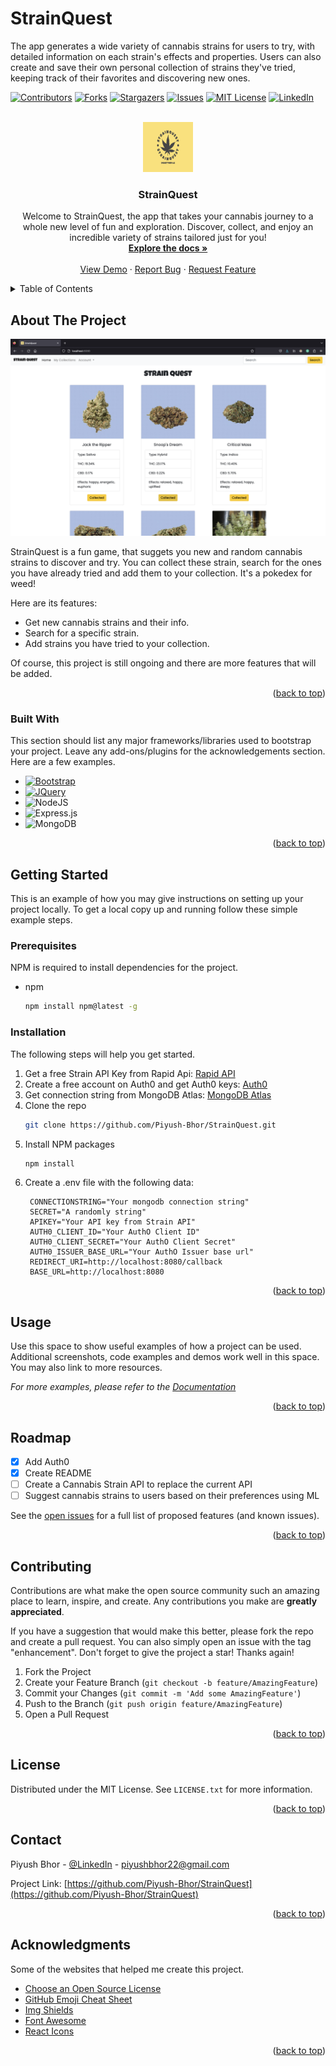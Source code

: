 # StrainQuest

The app generates a wide variety of cannabis strains for users to try, with detailed information on each strain's effects and properties. Users can also create and save their own personal collection of strains they've tried, keeping track of their favorites and discovering new ones.

<!-- Improved compatibility of back to top link: See: https://github.com/Piyush-Bhor/StrainQuest/pull/73 -->

<a name="readme-top"></a>

<!--
*** Thanks for checking out the Best-README-Template. If you have a suggestion
*** that would make this better, please fork the repo and create a pull request
*** or simply open an issue with the tag "enhancement".
*** Don't forget to give the project a star!
*** Thanks again! Now go create something AMAZING! :D
-->

<!-- PROJECT SHIELDS -->
<!--
*** I'm using markdown "reference style" links for readability.
*** Reference links are enclosed in brackets [ ] instead of parentheses ( ).
*** See the bottom of this document for the declaration of the reference variables
*** for contributors-url, forks-url, etc. This is an optional, concise syntax you may use.
*** https://www.markdownguide.org/basic-syntax/#reference-style-links
-->

[![Contributors][contributors-shield]][contributors-url]
[![Forks][forks-shield]][forks-url]
[![Stargazers][stars-shield]][stars-url]
[![Issues][issues-shield]][issues-url]
[![MIT License][license-shield]][license-url]
[![LinkedIn][linkedin-shield]][linkedin-url]

<!-- PROJECT LOGO -->
<br />
<div align="center">
  <a href="https://github.com/Piyush-Bhor/StrainQuest/tree/master">
    <img src="public/images/logo-color.png" alt="Logo" width="80" height="80">
  </a>

  <h3 align="center">StrainQuest</h3>

  <p align="center">
    Welcome to StrainQuest, the app that takes your cannabis journey to a whole new level of fun and exploration. Discover, collect, and enjoy an incredible variety of strains tailored just for you!
    <br />
    <a href="https://github.com/Piyush-Bhor/StrainQuest"><strong>Explore the docs »</strong></a>
    <br />
    <br />
    <a href="https://github.com/Piyush-Bhor/StrainQuest">View Demo</a>
    ·
    <a href="https://github.com/Piyush-Bhor/StrainQuest/issues">Report Bug</a>
    ·
    <a href="https://github.com/Piyush-Bhor/StrainQuest/issues">Request Feature</a>
  </p>
</div>

<!-- TABLE OF CONTENTS -->
<details>
  <summary>Table of Contents</summary>
  <ol>
    <li>
      <a href="#about-the-project">About The Project</a>
      <ul>
        <li><a href="#built-with">Built With</a></li>
      </ul>
    </li>
    <li>
      <a href="#getting-started">Getting Started</a>
      <ul>
        <li><a href="#prerequisites">Prerequisites</a></li>
        <li><a href="#installation">Installation</a></li>
      </ul>
    </li>
    <li><a href="#usage">Usage</a></li>
    <li><a href="#roadmap">Roadmap</a></li>
    <li><a href="#contributing">Contributing</a></li>
    <li><a href="#license">License</a></li>
    <li><a href="#contact">Contact</a></li>
    <li><a href="#acknowledgments">Acknowledgments</a></li>
  </ol>
</details>

<!-- ABOUT THE PROJECT -->

## About The Project

![Demo Image](https://github.com/Piyush-Bhor/StrainQuest/blob/master/public/images/main.png?raw=true)

StrainQuest is a fun game, that suggets you new and random cannabis strains to discover and try. You can collect these strain, search for the ones you have already tried and add them to your collection. It's a pokedex for weed!

Here are its features:

- Get new cannabis strains and their info.
- Search for a specific strain.
- Add strains you have tried to your collection.

Of course, this project is still ongoing and there are more features that will be added.

<p align="right">(<a href="#readme-top">back to top</a>)</p>

### Built With

This section should list any major frameworks/libraries used to bootstrap your project. Leave any add-ons/plugins for the acknowledgements section. Here are a few examples.

- [![Bootstrap][Bootstrap.com]][Bootstrap-url]
- [![JQuery][JQuery.com]][JQuery-url]
- ![NodeJS](https://img.shields.io/badge/node.js-6DA55F?style=for-the-badge&logo=node.js&logoColor=white)
- ![Express.js](https://img.shields.io/badge/express.js-%23404d59.svg?style=for-the-badge&logo=express&logoColor=%2361DAFB)
- ![MongoDB](https://img.shields.io/badge/MongoDB-%234ea94b.svg?style=for-the-badge&logo=mongodb&logoColor=white)

<p align="right">(<a href="#readme-top">back to top</a>)</p>

<!-- GETTING STARTED -->

## Getting Started

This is an example of how you may give instructions on setting up your project locally.
To get a local copy up and running follow these simple example steps.

### Prerequisites

NPM is required to install dependencies for the project.

- npm
  ```sh
  npm install npm@latest -g
  ```

### Installation

The following steps will help you get started.

1. Get a free Strain API Key from Rapid Api: [Rapid API](https://rapidapi.com/raygorodskij/api/Strain/)
2. Create a free account on Auth0 and get Auth0 keys: [Auth0](https://auth0.com/)
3. Get connection string from MongoDB Atlas: [MongoDB Atlas](https://www.mongodb.com/)
4. Clone the repo
   ```sh
   git clone https://github.com/Piyush-Bhor/StrainQuest.git
   ```
5. Install NPM packages
   ```sh
   npm install
   ```
6. Create a .env file with the following data:
   ```
    CONNECTIONSTRING="Your mongodb connection string"
    SECRET="A randomly string"
    APIKEY="Your API key from Strain API"
    AUTH0_CLIENT_ID="Your AuthO Client ID"
    AUTH0_CLIENT_SECRET="Your AuthO Client Secret"
    AUTH0_ISSUER_BASE_URL="Your AuthO Issuer base url"
    REDIRECT_URI=http://localhost:8080/callback
    BASE_URL=http://localhost:8080
   ```

<p align="right">(<a href="#readme-top">back to top</a>)</p>

<!-- USAGE EXAMPLES -->

## Usage

Use this space to show useful examples of how a project can be used. Additional screenshots, code examples and demos work well in this space. You may also link to more resources.

_For more examples, please refer to the [Documentation](https://example.com)_

<p align="right">(<a href="#readme-top">back to top</a>)</p>

<!-- ROADMAP -->

## Roadmap

- [x] Add Auth0
- [x] Create README
- [ ] Create a Cannabis Strain API to replace the current API
- [ ] Suggest cannabis strains to users based on their preferences using ML

See the [open issues](https://github.com/Piyush-Bhor/StrainQuest/issues) for a full list of proposed features (and known issues).

<p align="right">(<a href="#readme-top">back to top</a>)</p>

<!-- CONTRIBUTING -->

## Contributing

Contributions are what make the open source community such an amazing place to learn, inspire, and create. Any contributions you make are **greatly appreciated**.

If you have a suggestion that would make this better, please fork the repo and create a pull request. You can also simply open an issue with the tag "enhancement".
Don't forget to give the project a star! Thanks again!

1. Fork the Project
2. Create your Feature Branch (`git checkout -b feature/AmazingFeature`)
3. Commit your Changes (`git commit -m 'Add some AmazingFeature'`)
4. Push to the Branch (`git push origin feature/AmazingFeature`)
5. Open a Pull Request

<p align="right">(<a href="#readme-top">back to top</a>)</p>

<!-- LICENSE -->

## License

Distributed under the MIT License. See `LICENSE.txt` for more information.

<p align="right">(<a href="#readme-top">back to top</a>)</p>

<!-- CONTACT -->

## Contact

Piyush Bhor - [@LinkedIn](https://www.linkedin.com/in/piyush-bhor-bb7394265/) - piyushbhor22@gmail.com

Project Link: [https://github.com/Piyush-Bhor/StrainQuest](https://github.com/Piyush-Bhor/StrainQuest)

<p align="right">(<a href="#readme-top">back to top</a>)</p>

<!-- ACKNOWLEDGMENTS -->

## Acknowledgments

Some of the websites that helped me create this project.

- [Choose an Open Source License](https://choosealicense.com)
- [GitHub Emoji Cheat Sheet](https://www.webpagefx.com/tools/emoji-cheat-sheet)
- [Img Shields](https://shields.io)
- [Font Awesome](https://fontawesome.com)
- [React Icons](https://react-icons.github.io/react-icons/search)

<p align="right">(<a href="#readme-top">back to top</a>)</p>

<!-- MARKDOWN LINKS & IMAGES -->
<!-- https://www.markdownguide.org/basic-syntax/#reference-style-links -->

[contributors-shield]: https://img.shields.io/github/contributors/Piyush-Bhor/StrainQuest?style=for-the-badge
[contributors-url]: https://github.com/Piyush-Bhor/StrainQuest/graphs/contributors
[forks-shield]: https://img.shields.io/github/forks/Piyush-Bhor/StrainQuest.svg?style=for-the-badge
[forks-url]: https://github.com/Piyush-Bhor/StrainQuest/network/members
[stars-shield]: https://img.shields.io/github/stars/Piyush-Bhor/StrainQuest.svg?style=for-the-badge
[stars-url]: https://github.com/Piyush-Bhor/StrainQuest/stargazers
[issues-shield]: https://img.shields.io/github/issues/Piyush-Bhor/StrainQuest.svg?style=for-the-badge
[issues-url]: https://github.com/Piyush-Bhor/StrainQuest/issues
[license-shield]: https://img.shields.io/github/license/Piyush-Bhor/StrainQuest.svg?style=for-the-badge
[license-url]: https://github.com/Piyush-Bhor/StrainQuest/blob/master/LICENSE.txt
[linkedin-shield]: https://img.shields.io/badge/-LinkedIn-black.svg?style=for-the-badge&logo=linkedin&colorB=555
[linkedin-url]: https://linkedin.com/in/piyush-bhor-bb7394265/
[product-screenshot]: images/screenshot.png
[Bootstrap.com]: https://img.shields.io/badge/Bootstrap-563D7C?style=for-the-badge&logo=bootstrap&logoColor=white
[Bootstrap-url]: https://getbootstrap.com
[JQuery.com]: https://img.shields.io/badge/jQuery-0769AD?style=for-the-badge&logo=jquery&logoColor=white
[JQuery-url]: https://jquery.com
[product-screenshot]: public/images/main.png
